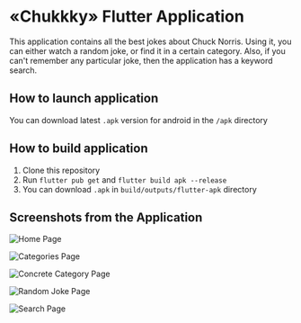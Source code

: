 # «Chukkky» Flutter Application

This application contains all the best jokes about Chuck Norris.
Using it, you can either watch a random joke, or find it in a certain category.
Also, if you can't remember any particular joke, then the application has a keyword search.

## How to launch application

You can download latest `.apk` version for android in the `/apk` directory 

## How to build application

1. Clone this repository
2. Run `flutter pub get` and `flutter build apk --release`
3. You can download `.apk` in `build/outputs/flutter-apk` directory 

## Screenshots from the Application

![Home Page](https://github.com/dapp-anyway/flutter_application/blob/master/screenshots/01_homepage.jpg?raw=true)

![Categories Page](https://github.com/dapp-anyway/flutter_application/blob/master/screenshots/02_categories.jpg?raw=true)

![Concrete Category Page](https://github.com/dapp-anyway/flutter_application/blob/master/screenshots/03_categories_category.jpg?raw=true)

![Random Joke Page](https://github.com/dapp-anyway/flutter_application/blob/master/screenshots/04_random.jpg?raw=true)

![Search Page](https://github.com/dapp-anyway/flutter_application/blob/master/screenshots/05_search.jpg?raw=true)